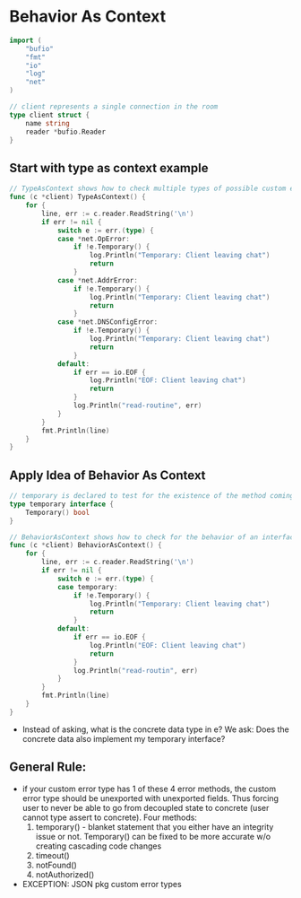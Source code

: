 # Behavior As Context
```go
import (
    "bufio"
    "fmt"
    "io"
    "log"
    "net"
)

// client represents a single connection in the room
type client struct {
    name string
    reader *bufio.Reader
}
```
## Start with type as context example
```go
// TypeAsContext shows how to check multiple types of possible custom error types that can be returned from the net pkg
func (c *client) TypeAsContext() {
    for {
        line, err := c.reader.ReadString('\n')
        if err != nil {
            switch e := err.(type) {
            case *net.OpError:
                if !e.Temporary() {
                    log.Println("Temporary: Client leaving chat")
                    return
                }
            case *net.AddrError: 
                if !e.Temporary() {
                    log.Println("Temporary: Client leaving chat")
                    return
                }
            case *net.DNSConfigError:
                if !e.Temporary() {
                    log.Println("Temporary: Client leaving chat") 
                    return
                }
            default: 
                if err == io.EOF {
                    log.Println("EOF: Client leaving chat")
                    return
                }
                log.Println("read-routine", err)
            }
        }
        fmt.Println(line)
    }
}
```

## Apply Idea of Behavior As Context 
```go
// temporary is declared to test for the existence of the method coming from the net pkg
type temporary interface {
    Temporary() bool
}

// BehaviorAsContext shows how to check for the behavior of an interface that can be returned from the net pkg
func (c *client) BehaviorAsContext() {
    for {
        line, err := c.reader.ReadString('\n')
        if err != nil {
            switch e := err.(type) {
            case temporary:
                if !e.Temporary() {
                    log.Println("Temporary: Client leaving chat")
                    return
                }
            default: 
                if err == io.EOF {
                    log.Println("EOF: Client leaving chat")
                    return
                }
                log.Println("read-routin", err)
            }
        }
        fmt.Println(line)
    }
}
```
* Instead of asking, what is the concrete data type in e? We ask: Does the concrete data also implement my temporary interface? 
## General Rule:
- if your custom error type has 1 of these 4 error methods, the custom error type should be unexported with unexported fields. Thus forcing user to never be able to go from decoupled state to concrete (user cannot type assert to concrete). Four methods:
    1. temporary() - blanket statement that you either have an integrity issue or not. Temporary() can be fixed to be more accurate w/o creating cascading code changes
    1. timeout()
    1. notFound()
    1. notAuthorized() 
- EXCEPTION: JSON pkg custom error types